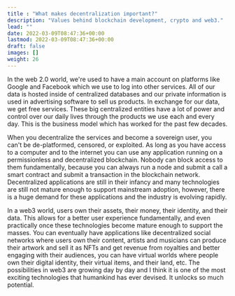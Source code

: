 ```yaml
---
title : "What makes decentralization important?"
description: "Values behind blockchain development, crypto and web3."
lead: ""
date: 2022-03-09T08:47:36+00:00
lastmod: 2022-03-09T08:47:36+00:00
draft: false
images: []
weight: 26
---
```


In the web 2.0 world, we're used to have a main account on platforms like Google and Facebook which we use to log into other services. All of our data is hosted inside of centralized databases and our private information is used in advertising software to sell us products. In exchange for our data, we get free services. These big centralized entities have a lot of power and control over our daily lives through the products we use each and every day. This is the business model which has worked for the past few decades.

When you decentralize the services and become a sovereign user, you can't be de-platformed, censored, or exploited. As long as you have access to a computer and to the internet you can use any application running on a permissionless and decentralized blockchain. Nobody can block access to them fundamentally, because you can always run a node and submit a call a smart contract and submit a transaction in the blockchain network. Decentralized applications are still in their infancy and many technologies are still not mature enough to support mainstream adoption, however, there is a huge demand for these applications and the industry is evolving rapidly.

In a web3 world, users own their assets, their money, their identity, and their data. This allows for a better user experience fundamentally, and even practically once these technologies become mature enough to support the masses. You can eventually have applications like decentralized social networks where users own their content, artists and musicians can produce their artwork and sell it as NFTs and get revenue from royalties and better engaging with their audiences, you can have virtual worlds where people own their digital identity, their virtual items, and their land, etc. The possibilities in web3 are growing day by day and I think it is one of the most exciting technologies that humankind has ever devised. It unlocks so much potential.
